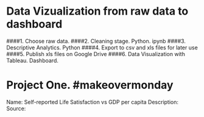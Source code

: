 # Data Vizualization from raw data to dashboard
####1. Choose raw data.
####2. Cleaning stage. Python. ipynb
####3. Descriptive Analytics. Python
####4. Export to csv and xls files for later use
####5. Publish xls files on Google Drive
####6. Data Visualization with Tableau. Dashboard.

# Project One. #makeovermonday
Name: Self-reported Life Satisfaction vs GDP per capita
Description:
Source:
